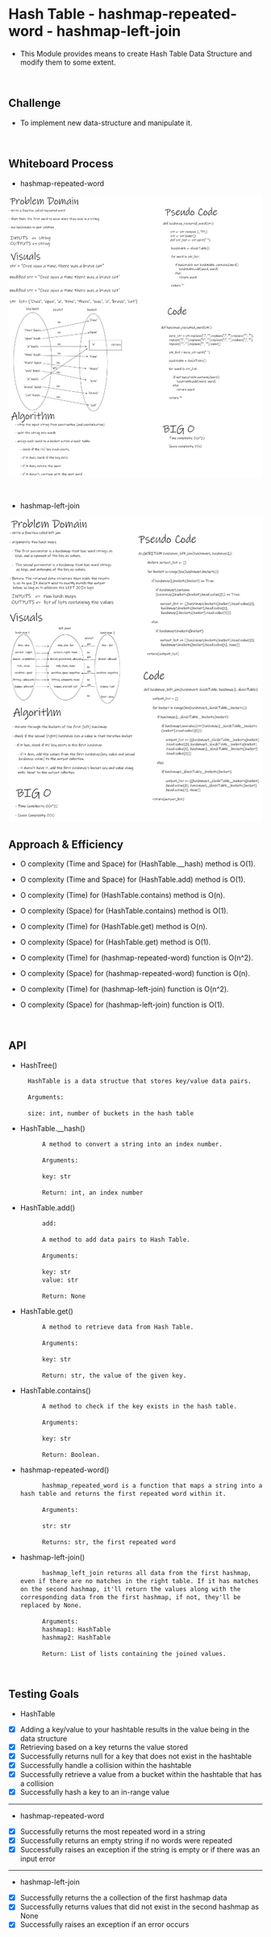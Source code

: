 # Hash Table - hashmap-repeated-word - hashmap-left-join

- This Module provides means to create Hash Table Data Structure and modify them to some extent.

<br>

## Challenge

- To implement new data-structure and manipulate it.

<br>

## Whiteboard Process

- hashmap-repeated-word

![hashmap-repeated-word](assets/hashmap-repeated-word.png)

<br>

- hashmap-left-join

![hashmap-left-join](assets/hashmap-left-join.png)

## Approach & Efficiency

- O complexity (Time and Space) for (HashTable.__hash) method is O(1).

- O complexity (Time and Space) for (HashTable.add) method is O(1).

- O complexity (Time) for (HashTable.contains) method is O(n).
- O complexity (Space) for (HashTable.contains) method is O(1).

- O complexity (Time) for (HashTable.get) method is O(n).
- O complexity (Space) for (HashTable.get) method is O(1).

- O complexity (Time) for (hashmap-repeated-word) function is O(n^2).
- O complexity (Space) for (hashmap-repeated-word) function is O(n).

- O complexity (Time) for (hashmap-left-join) function is O(n^2).
- O complexity (Space) for (hashmap-left-join) function is O(1).

<br>

## API

- HashTree()

        HashTable is a data structue that stores key/value data pairs.

        Arguments:

        size: int, number of buckets in the hash table

- HashTable.__hash()

            A method to convert a string into an index number.

            Arguments:

            key: str

            Return: int, an index number

- HashTable.add()

            add:

            A method to add data pairs to Hash Table.

            Arguments:

            key: str
            value: str

            Return: None

- HashTable.get()

            A method to retrieve data from Hash Table.

            Arguments:

            key: str

            Return: str, the value of the given key.

- HashTable.contains()

            A method to check if the key exists in the hash table.

            Arguments:

            key: str

            Return: Boolean.

- hashmap-repeated-word()

            hashmap_repeated_word is a function that maps a string into a hash table and returns the first repeated word within it.

            Arguments:

            str: str

            Returns: str, the first repeated word

- hashmap-left-join()

            hashmap_left_join returns all data from the first hashmap, even if there are no matches in the right table. If it has matches on the second hashmap, it'll return the values along with the corresponding data from the first hashmap, if not, they'll be replaced by None.

            Arguments:
            hashmap1: HashTable
            hashmap2: HashTable

            Return: List of lists containing the joined values.

<br>

## Testing Goals

- HashTable

- [x] Adding a key/value to your hashtable results in the value being in the data structure
- [x] Retrieving based on a key returns the value stored
- [x] Successfully returns null for a key that does not exist in the hashtable
- [X] Successfully handle a collision within the hashtable
- [X] Successfully retrieve a value from a bucket within the hashtable that has a collision
- [x] Successfully hash a key to an in-range value

---------------------------------------------------------------------------

- hashmap-repeated-word

- [x] Successfully returns the most repeated word in a string
- [X] Successfully returns an empty string if no words were repeated
- [X] Successfully raises an exception if the string is empty or if there was an input error

---------------------------------------------------------------------------

- hashmap-left-join

- [x] Successfully returns the a collection of the first hashmap data
- [X] Successfully returns values that did not exist in the second hashmap as None
- [X] Successfully raises an exception if an error occurs
